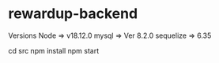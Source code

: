 # rewardup-backend
Versions
Node => v18.12.0
mysql => Ver 8.2.0
sequelize => 6.35

cd src
npm install
npm start